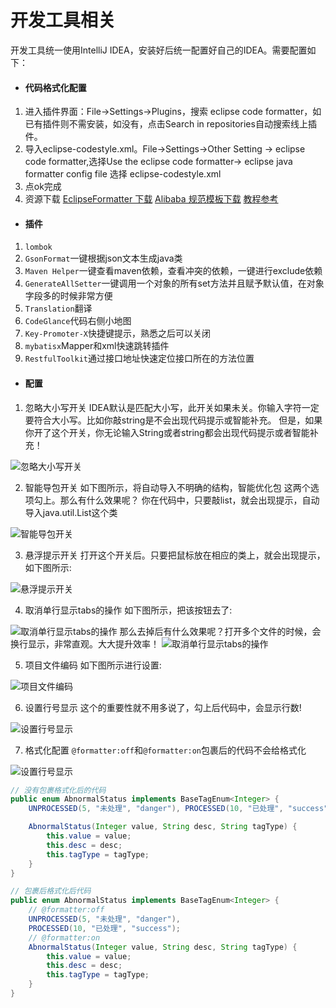 # 开发工具相关

开发工具统一使用IntelliJ IDEA，安装好后统一配置好自己的IDEA。需要配置如下：
* #### 代码格式化配置 <Badge text="强制" type="error"/>
1. 进入插件界面：File->Settings->Plugins，搜索 eclipse code formatter，如已有插件则不需安装，如没有，点击Search in repositories自动搜索线上插件。
2. 导入eclipse-codestyle.xml。File->Settings->Other Setting -> eclipse code formatter,选择Use the eclipse code formatter-> eclipse java formatter config file 选择 eclipse-codestyle.xml
3. 点ok完成
4. 资源下载 [EclipseFormatter 下载](https://github.com/krasa/EclipseCodeFormatter/releases) [Alibaba 规范模板下载](https://github.com/alibaba/p3c/blob/master/p3c-formatter/eclipse-codestyle.xml) [教程参考](https://www.jianshu.com/p/9befe7710176)

* #### 插件
1. `lombok` <Badge text="强制" type="error"/>
2. `GsonFormat`一键根据json文本生成java类
3. `Maven Helper`一键查看maven依赖，查看冲突的依赖，一键进行exclude依赖
4. `GenerateAllSetter`一键调用一个对象的所有set方法并且赋予默认值，在对象字段多的时候非常方便 <Badge text="强制" type="error"/>
5. `Translation`翻译
6. `CodeGlance`代码右侧小地图 <Badge text="强制" type="error"/>
7. `Key-Promoter-X`快捷键提示，熟悉之后可以关闭
8. `mybatisx`Mapper和xml快速跳转插件 <Badge text="强制" type="error"/>
9. `RestfulToolkit`通过接口地址快速定位接口所在的方法位置 <Badge text="强制" type="error"/>

* #### 配置
1. 忽略大小写开关 <Badge text="强制" type="error"/>
IDEA默认是匹配大小写，此开关如果未关。你输入字符一定要符合大小写。比如你敲string是不会出现代码提示或智能补充。
但是，如果你开了这个开关，你无论输入String或者string都会出现代码提示或者智能补充！
<img :src="$withBase('/img/640.webp')" alt="忽略大小写开关"/>

2. 智能导包开关 <Badge text="强制" type="error"/>
如下图所示，将自动导入不明确的结构，智能优化包
这两个选项勾上。那么有什么效果呢？
你在代码中，只要敲list，就会出现提示，自动导入java.util.List这个类
<img :src="$withBase('/img/641.webp')" alt="智能导包开关"/>

3. 悬浮提示开关
打开这个开关后。只要把鼠标放在相应的类上，就会出现提示，如下图所示:
<img :src="$withBase('/img/642.jfif')" alt="悬浮提示开关"/>

4. 取消单行显示tabs的操作
如下图所示，把该按钮去了:
<img :src="$withBase('/img/643.jfif')" alt="取消单行显示tabs的操作"/>
那么去掉后有什么效果呢？打开多个文件的时候，会换行显示，非常直观。大大提升效率！
<img :src="$withBase('/img/644.jfif')" alt="取消单行显示tabs的操作"/>

5. 项目文件编码
如下图所示进行设置:
<img :src="$withBase('/img/645.jfif')" alt="项目文件编码"/>

6. 设置行号显示 <Badge text="强制" type="error"/>
这个的重要性就不用多说了，勾上后代码中，会显示行数!
<img :src="$withBase('/img/645.webp')" alt="设置行号显示"/>

7. 格式化配置 <Badge text="强制" type="error"/>
`@formatter:off`和`@formatter:on`包裹后的代码不会给格式化
<img :src="$withBase('/img/code-formatter.png')" alt="设置行号显示"/>

```java
// 没有包裹格式化后的代码
public enum AbnormalStatus implements BaseTagEnum<Integer> {
    UNPROCESSED(5, "未处理", "danger"), PROCESSED(10, "已处理", "success");

    AbnormalStatus(Integer value, String desc, String tagType) {
        this.value = value;
        this.desc = desc;
        this.tagType = tagType;
    }
}

// 包裹后格式化后代码
public enum AbnormalStatus implements BaseTagEnum<Integer> {
    // @formatter:off
    UNPROCESSED(5, "未处理", "danger"),
    PROCESSED(10, "已处理", "success");
    // @formatter:on
    AbnormalStatus(Integer value, String desc, String tagType) {
        this.value = value;
        this.desc = desc;
        this.tagType = tagType;
    }
}
```
